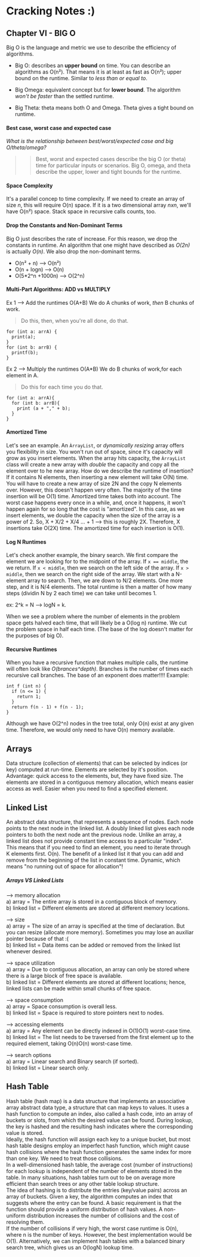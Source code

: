 # Cracking Notes :)

## Chapter VI - BIG O
Big O is the language and metric we use to describe the efficiency of algorithms. 
- Big O: describes an **upper bound** on time. You can describe an algorithms as O(n²). That means it is at least as fast as O(n²); upper bound on the runtime. Similar to _less than or equal to_.

- Big Omega: equivalent concept but for **lower bound**. The algorithm _won't be faster_ than the settled runtime.

- Big Theta: theta means both O and Omega. Theta gives a tight bound on runtime. 

#### Best case, worst case and expected case
_What is the relationship between best/worst/expected case and big O/theta/omega?_
>> Best, worst and expected cases describe the big O (or theta) time for particular inputs or scenarios.
>> Big O, omega, and theta describe the upper, lower and tight bounds for the runtime.

#### Space Complexity
It's a parallel concep to time complexity. If we need to create an array of size _n_, this will require O(n) space. If it is a two dimensional array _nxn_, we'll have O(n²) space. 
Stack space in recursive calls counts, too.

#### Drop the Constants and Non-Dominant Terms
Big O just describes the rate of increase. For this reason, we drop the constants in runtime. An algorithm that one might have described as _O(2n)_ is actually _O(n)_.
We also drop the non-dominant terms. 
- O(n² + n) --> O(n²)
- O(n + logn) --> O(n)
- O(5*2^n +1000n) --> O(2^n)

#### Multi-Part Algorithms: ADD vs MULTIPLY

Ex 1 --> Add the runtimes O(A+B)
We do A chunks of work, _then_ B chunks of work. 
> Do this, then, when you're all done, do that.
```
for (int a: arrA) {
  print(a);
}
for (int b: arrB) {
  printf(b);
}
```
Ex 2 --> Multiply the runtimes O(A*B)
We do B chunks of work,for each element in A. 
> Do this for each time you do that.
```
for (int a: arrA){
  for (int b: arrB){
    print (a + "," + b);
  }
}
```

#### Amortized Time
Let's see an example.
An ```ÀrrayList```, or _dynamically resizing_ array offers you flexibility in size. You won't run out of space, since it's capacity will grow as you insert elements.
When the array hits capacity, the ```ÀrrayList``` class will create a new array with _double_ the capacity and copy all the element over to he new array. How do we describe the runtime of insertion?
If it contains N elements, then inserting a new element will take O(N) time. You will have to create a new array of size 2N and the copy N elements over.
However, this doesn't happen very often. The majority of the time insertion will be O(1) time.
Amortized time takes both into account. The worst case happens every once in a while, and, once it happens, it won't happen again for so long that the cost is "amortized".
In this case, as we insert elements, we double the capacity when the size of the array is a power of 2.
So, X + X/2 + X/4 ... + 1 --> this is roughly 2X.
Therefore, X insertions take O(2X) time. The amortized time for each insertion is O(1).


#### Log N Runtimes
Let's check another example, the binary search.
We first compare the element we are looking for to the midpoint of the array. If ```x == middle```, the we return. If ```x < middle```, then we search on the left side of the array. If ```x > middle```, then we search on the right side of the array.
We start with a N-element array to search. Then, we are down to N/2 elements. One more step, and it is N/4 elements.
The total runtime is then a matter of how many steps (dividin N by 2 each time) we can take until becomes 1.

ex:
2^k = N --> logN = k.

When we see a problem where the number of elements in the problem space gets halved each time, that will likely be a O(log n) runtime. We cut the problem space in half each time. (The base of the log doesn't matter for the purposes of big O).


#### Recursive Runtimes
When you have a recursive function that makes multiple calls, the runtime will often look like _O(brances^depth)_. Branches is the number of times each recursive call branches. The base of an exponent does matter!!!!
Example:
```
int f (int n) {
  if (n <= 1) {
    return 1;
  }
  return f(n - 1) + f(n - 1);
}
```
Although we have O(2^n) nodes in the tree total, only O(n) exist at any given time. Therefore, we would only need to have O(n) memory available.

## Arrays 
Data structure (collection of elements) that can be selected by indices (or key) computed at run-time. Elements are selected by it's position. 
Advantage: quick access to the elements, but, they have fixed size.
The elements are stored in a contiguous memory allocation, which means easier access as well. Easier when you need to find a specified element. 

## Linked List
An abstract data structure, that represents a sequence of nodes. Each node points to the next node in the linked list. A doubly linked list gives each node pointers to both the next node ant the previous node. 
Unlike an array, a linked list does not provide constant time access to a particular "index". This means that if you need to find an element, you need to iterate through K elements first. O(n).
The benefit of a linked list it that you can add and remove from the beginning of the list in constant time. 
Dynamic, which means "no running out of space for allocation"!


##### Arrays VS Linked Lists
--> memory allocation </br>
a) array = The entire array is stored in a contiguous block of memory. </br>
b) linked list = Different elements are stored at different memory locations. </br>

--> size </br>
a) array = The size of an array is specified at the time of declaration. But you can resize (allocate more memory). Sometimes you may lose an auxiliar pointer because of that :( </br>
b) linked list = Data items can be added or removed from the linked list whenever desired. </br>

--> space utilization </br>
a) array = Due to contiguous allocation, an array can only be stored where there is a large block of free space is available. </br>
b) linked list = Different elements are stored at different locations; hence, linked lists can be made within small chunks of free space. </br>

--> space consumption </br>
a) array = Space consumption is overall less. </br>
b) linked list = Space is required to store pointers next to nodes. </br>

--> accessing elements </br>
a) array = Any element can be directly indexed in O(1)O(1) worst-case time. </br>
b) linked list = The list needs to be traversed from the first element up to the required element, taking O(n)O(n) worst-case time. </br>

--> search options </br>
a) array = Linear search and Binary search (if sorted). </br>
b) linked list = Linear search only. </br>


## Hash Table
Hash table (hash map) is a data structure that implements an associative array abstract data type, a structure that can map keys to values. It uses a hash function to compute an index, also called a hash code, into an array of buckets or slots, from which the desired value can be found. During lookup, the key is hashed and the resulting hash indicates where the corresponding value is stored. </br>
Ideally, the hash function will assign each key to a unique bucket, but most hash table designs employ an imperfect hash function, which might cause hash collisions where the hash function generates the same index for more than one key. We need to treat those collisions. </br>
In a well-dimensioned hash table, the average cost (number of instructions) for each lookup is independent of the number of elements stored in the table. In many situations, hash tables turn out to be on average more efficient than search trees or any other table lookup structure. </br>
The idea of hashing is to distribute the entries (key/value pairs) across an array of buckets. Given a key, the algorithm computes an index that suggests where the entry can be found. A basic requirement is that the function should provide a uniform distribution of hash values. A non-uniform distribution increases the number of collisions and the cost of resolving them. </br>
If the number of collisions if very high, the worst case runtime is O(n), where n is the number of keys. However, the best implementation would be O(1). Alternatively, we can implement hash tables with a balanced binary search tree, which gives us an O(logN) lookup time. 



